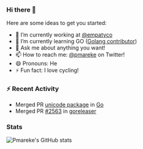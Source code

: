 ### Hi there 👋

Here are some ideas to get you started:

- 🔭 I’m currently working at [@empatyco](https://github.com/empathyco)
- 🌱 I’m currently learning GO ([Golang contributor](https://go-review.googlesource.com/q/owner:pedro.lopez.mareque%2540gmail.com))
- 💬 Ask me about anything you want!
- 📫 How to reach me: [@pmareke](twitter.com/pmareke) on Twitter!
- 😄 Pronouns: He
- ⚡ Fun fact: I love cycling!

### :zap: Recent Activity

<!--START_SECTION:activity-->
- Merged PR [unicode package](https://go-review.googlesource.com/c/go/+/353691) in [Go](https://github.com/golang/go)
- Merged PR [#2563](https://github.com/goreleaser/goreleaser/pull/2563) in [goreleaser](https://github.com/goreleaser/goreleaser)
<!--END_SECTION:activity-->

### Stats
![Pmareke's GitHub stats](https://github-readme-stats.vercel.app/api?username=pmareke&theme=dark&show_icons=true) 
